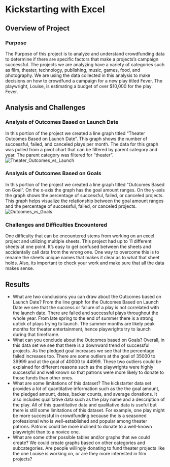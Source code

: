 # Kickstarting with Excel

## Overview of Project

### Purpose
The Purpose of this project is to analyze and understand crowdfunding data to determine if there are specific factors that make a projects’s campaign successful. The projects we are analyzing have a variety of categories such as film, theater, technology, publishing, music, games, food, and photography. We are using the data collected in this analysis to make decisions on how to crowdfund a campaign for a new play titled Fever. The playwright, Louise, is estimating a budget of over $10,000 for the play Fever.
## Analysis and Challenges
### Analysis of Outcomes Based on Launch Date
In this portion of the project we created a line graph titled “Theater Outcomes Based on Launch Date”. This graph shows the number of successful, failed, and canceled plays per month. The data for this graph was pulled from a pivot chart that can be filtered by parent category and year. The parent category was filtered for “theater”. 
![Theater_Outcomes_vs_Launch](Theater_Outcomes_vs_Launch.png)
### Analysis of Outcomes Based on Goals
In this portion of the project we created a line graph titled “Outcomes Based on Goal”. On the x-axis the graph has the goal amount ranges. On the y-axis the graph shows the percentage of successful, failed, or canceled projects. This graph helps visualize the relationship between the goal amount ranges and the percentage of successful, failed, or canceled projects.
![Outcomes_vs_Goals](Outcomes_vs_Goals.png)
### Challenges and Difficulties Encountered
One difficulty that can be encountered stems from working on an excel project and utilizing multiple sheets. This project had up to 11 different sheets at one point. It’s easy to get confused between the sheets and accidentally call data from the wrong one. One way to overcome this is to rename the sheets unique names that makes it clear as to what that sheet holds. Also, its important to check your work and make sure that all the data makes sense. 
## Results
- What are two conclusions you can draw about the Outcomes based on Launch Date?
From the line graph for the Outcomes Based on Launch Date we see that the success or failure of a play is not correlated with the launch date. There are failed and successful plays throughout the whole year. From late spring to the end of summer there is a strong uptick of plays trying to launch. The summer months are likely peak months for theater entertainment, hence playwrights try to launch during that timeframe. 
- What can you conclude about the Outcomes based on Goals?
Overall, in this data set we see that there is a downward trend of successful projects. As the pledged goal increases we see that the percentage failed increases too. There are some outliers at the goal of 35000 to 39999 and at the goal of 40000 to 44999. These two outliers could be explained for different reasons such as the playwrights were highly successful and well known so that patrons were more likely to donate to those funds than other ones. 
- What are some limitations of this dataset?
The kickstarter data set provides a lot of quantitative  information such as the the goal amount, the pledged amount, dates, backer counts, and average donations. It also includes qualitative data such as the play name and a description of the play. All of this quantitative data and qualitative data is useful but there is still some limitations of this dataset. For example, one play might be more successful in crowdfunding because the is a seasoned professional who is well-established and popular among theater patrons. Patrons could be more inclined to donate to a well-known playwright than to a novice one. 
- What are some other possible tables and/or graphs that we could create?
We could create graphs based on other categories and subcategories. Are people willingly donating to fund theater projects like the one Louise is working on, or are they more interested in film projects? 
